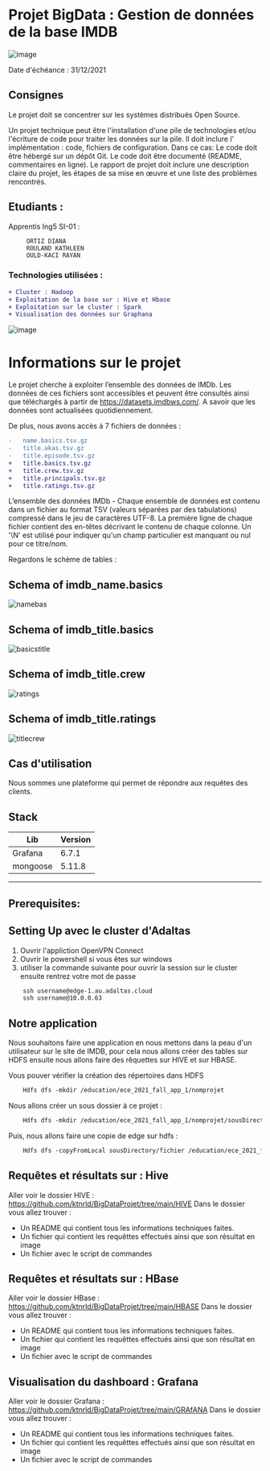 # Projet BigData : Gestion de données de la base IMDB 
![image](https://user-images.githubusercontent.com/71117842/147707307-2163329b-66d9-4892-b2c4-e532d2d85d96.png)

Date d'échéance : 31/12/2021
## Consignes 
Le projet doit se concentrer sur les systèmes distribués Open Source.

Un projet technique peut être l'installation d'une pile de technologies et/ou l'écriture de code pour traiter les données sur la pile. Il doit inclure l' implémentation : code, fichiers de configuration. Dans ce cas:
Le code doit être hébergé sur un dépôt Git.
Le code doit être documenté (README, commentaires en ligne).
Le rapport de projet doit inclure une description claire du projet, les étapes de sa mise en œuvre et une liste des problèmes rencontrés.

## Etudiants :

Apprentis Ing5 SI-01 :
```
     ORTIZ DIANA
     ROULAND KATHLEEN
     OULD-KACI RAYAN
```
### Technologies utilisées :
```diff
+ Cluster : Hadoop
+ Exploitation de la base sur : Hive et Hbase
+ Exploitation sur le cluster : Spark 
+ Visualisation des données sur Graphana
```

![image](https://user-images.githubusercontent.com/71117842/147662245-1bc3959e-7cdb-4209-90f3-155826a96a57.png)


# Informations sur le projet

Le projet cherche à exploiter l’ensemble des données de IMDb. Les données de ces fichiers sont accessibles et peuvent être consultés ainsi que téléchargés à partir de https://datasets.imdbws.com/. A savoir que les données sont actualisées quotidiennement.

De plus, nous avons accès à 7 fichiers de données :
```diff
-	name.basics.tsv.gz
-	title.akas.tsv.gz
-	title.episode.tsv.gz
+	title.basics.tsv.gz
+	title.crew.tsv.gz
+	title.principals.tsv.gz
+	title.ratings.tsv.gz
```

L’ensemble des données IMDb - Chaque ensemble de données est contenu dans un fichier au format TSV (valeurs séparées par des tabulations) compressé dans le jeu de caractères UTF-8. La première ligne de chaque fichier contient des en-têtes décrivant le contenu de chaque colonne. Un '\N' est utilisé pour indiquer qu'un champ particulier est manquant ou nul pour ce titre/nom.

Regardons le schème de tables :

## Schema of imdb_name.basics
![namebas](https://user-images.githubusercontent.com/71653765/147696911-b1fcbed7-dfae-4a1a-9e9d-4a8998d293a4.png)

## Schema of imdb_title.basics
![basicstitle](https://user-images.githubusercontent.com/71117842/146517469-e59dd63f-39db-4fb3-9635-4ca02db1b606.png)

## Schema of imdb_title.crew
![ratings](https://user-images.githubusercontent.com/71117842/146517470-2e0d22ba-de72-445f-a517-9a8b16976809.png)

## Schema of imdb_title.ratings
![titlecrew](https://user-images.githubusercontent.com/71117842/146517471-588ae764-f6e1-4778-a60b-3758fd6de7e9.png)

## Cas d'utilisation
Nous sommes une plateforme qui permet de répondre aux requêtes des clients.

## Stack

| Lib | Version |
| ------ | ------ |
| Grafana | 6.7.1 |
| mongoose | 5.11.8 |

---
## Prerequisites:

## Setting Up avec le cluster d'Adaltas

1. Ouvrir l'appliction OpenVPN Connect
2. Ouvrir le powershell si vous êtes sur windows
3. utiliser la commande suivante pour ouvrir la session sur le cluster ensuite rentrez votre mot de passe
```diff
    ssh username@edge-1.au.adaltas.cloud
    ssh username@10.0.0.63
```
## Notre application

Nous souhaitons faire une application en nous mettons dans la peau d'un utilisateur sur le site de IMDB, pour cela nous allons créer des tables sur HDFS ensuite nous allons faire des rêquettes sur HIVE et sur HBASE.


Vous pouver vérifier la création des répertoires dans HDFS

```diff
    Hdfs dfs -mkdir /education/ece_2021_fall_app_1/nomprojet
```
Nous allons créer un sous dossier à ce projet :
```diff
    Hdfs dfs -mkdir /education/ece_2021_fall_app_1/nomprojet/sousDirectory
```
Puis, nous allons faire une copie de edge sur hdfs :
```diff
    Hdfs dfs -copyFromLocal sousDirectory/fichier /education/ece_2021_fall_app_1/nomprojet
```
## Requêtes et résultats sur : Hive
Aller voir le dossier HIVE : https://github.com/ktnrld/BigDataProjet/tree/main/HIVE
Dans le dossier vous allez trouver :
- Un README qui contient tous les informations techniques faites.
- Un fichier qui contient les requêttes effectués ainsi que son résultat en image
- Un fichier avec le script de commandes

## Requêtes et résultats sur : HBase
Aller voir le dossier HBase : https://github.com/ktnrld/BigDataProjet/tree/main/HBASE
Dans le dossier vous allez trouver :
- Un README qui contient tous les informations techniques faites.
- Un fichier qui contient les requêttes effectués ainsi que son résultat en image
- Un fichier avec le script de commandes

## Visualisation du dashboard : Grafana
Aller voir le dossier Grafana : https://github.com/ktnrld/BigDataProjet/tree/main/GRAfANA
Dans le dossier vous allez trouver :
- Un README qui contient tous les informations techniques faites.
- Un fichier qui contient les requêttes effectués ainsi que son résultat en image
- Un fichier avec le script de commandes


